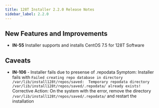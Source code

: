 ```yaml
---
title: 128T Installer 2.2.0 Release Notes
sidebar_label: 2.2.0
---
```

## New Features and Improvements
- **IN-55** Installer supports and installs CentOS 7.5 for 128T Software 

## Caveats
- **IN-106** - Installer fails due to presense of .repodata
     Symptom: Installer fails with
          `Failed creating repo database in directory /var/lib/install128t/repos/saved: 
           Temporary repodata directory /var/lib/install128t/repos/saved/.repodata/ already exists!`
     Corrective Action: On the system with the error, remove the directory `/var/lib/install128t/repos/saved/.repodata/` and restart the installation


